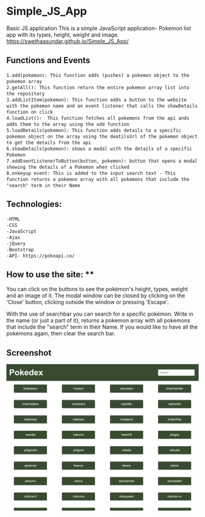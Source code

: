 # Simple_JS_App
Basic JS application
This is a simple JavaScript application- Pokemon list app with its types, height, weight and image.
https://swethaasundar.github.io/Simple_JS_App/

## Functions and Events 
    1.add(pokemon): This function adds (pushes) a pokemon object to the pokemon array
    2.getAll(): This function return the entire pokemon array list into the repository
    3.addListItem(pokemon): This function adds a button to the website with the pokemon name and an event listener that calls the showDetails function on click
    4.loadList():  This function fetches all pokemons from the api ands adds them to the array using the add function
    5.loadDetails(pokemon): This function adds details to a specific pokemon object on the array using the deatilsUrl of the pokemon object to get the details from the api
    6.showDetails(pokemon): shows a modal with the details of a specific Pokemon
    7.addEventListenerToButton(button, pokemon): button that opens a modal showing the details of a Pokemon when clicked
    8.onkeyup event: This is added to the input search text - This function returns a pokemon array with all pokemons that include the "search" term in their Name

## Technologies: 
    -HTML
    -CSS
    -JavaScript
    -Ajax
    -jQuery
    -Bootstrap
    -API- https://pokeapi.co/

## How to use the site: **
You can click on the buttons to see the pokémon's height, types, weight and an image of it. The modal window can be closed by clicking on the 'Close' button, clicking outside the window or pressing 'Escape'.

With the use of searchbar you can search for a specific pokémon. Write in the name (or just a part of it), returns a pokemon array with all pokemons that include the "search" term in their Name. If you would like to have all the pokémons again, then clear the search bar.

## Screenshot
![pokémon list app](https://github.com/SwethaaSundar/Simple_JS_App/blob/main/screenshot.png)


